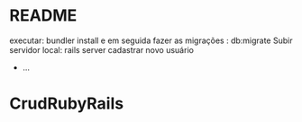 # README

executar: bundler install e
em seguida fazer as migrações : db:migrate 
Subir servidor local: rails server
cadastrar novo usuário


* ...
# CrudRubyRails

